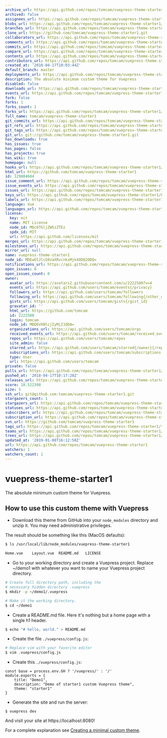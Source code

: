 ```yaml
---
archive_url: https://api.github.com/repos/tomcam/vuepress-theme-starter1/{archive_format}{/ref}
archived: false
assignees_url: https://api.github.com/repos/tomcam/vuepress-theme-starter1/assignees{/user}
blobs_url: https://api.github.com/repos/tomcam/vuepress-theme-starter1/git/blobs{/sha}
branches_url: https://api.github.com/repos/tomcam/vuepress-theme-starter1/branches{/branch}
clone_url: https://github.com/tomcam/vuepress-theme-starter1.git
collaborators_url: https://api.github.com/repos/tomcam/vuepress-theme-starter1/collaborators{/collaborator}
comments_url: https://api.github.com/repos/tomcam/vuepress-theme-starter1/comments{/number}
commits_url: https://api.github.com/repos/tomcam/vuepress-theme-starter1/commits{/sha}
compare_url: https://api.github.com/repos/tomcam/vuepress-theme-starter1/compare/{base}...{head}
contents_url: https://api.github.com/repos/tomcam/vuepress-theme-starter1/contents/{+path}
contributors_url: https://api.github.com/repos/tomcam/vuepress-theme-starter1/contributors
created_at: '2018-04-17T10:03:44Z'
default_branch: master
deployments_url: https://api.github.com/repos/tomcam/vuepress-theme-starter1/deployments
description: The absolute minimum custom theme for Vuepress
disabled: false
downloads_url: https://api.github.com/repos/tomcam/vuepress-theme-starter1/downloads
events_url: https://api.github.com/repos/tomcam/vuepress-theme-starter1/events
fork: false
forks: 1
forks_count: 1
forks_url: https://api.github.com/repos/tomcam/vuepress-theme-starter1/forks
full_name: tomcam/vuepress-theme-starter1
git_commits_url: https://api.github.com/repos/tomcam/vuepress-theme-starter1/git/commits{/sha}
git_refs_url: https://api.github.com/repos/tomcam/vuepress-theme-starter1/git/refs{/sha}
git_tags_url: https://api.github.com/repos/tomcam/vuepress-theme-starter1/git/tags{/sha}
git_url: git://github.com/tomcam/vuepress-theme-starter1.git
has_downloads: true
has_issues: true
has_pages: false
has_projects: true
has_wiki: true
homepage: null
hooks_url: https://api.github.com/repos/tomcam/vuepress-theme-starter1/hooks
html_url: https://github.com/tomcam/vuepress-theme-starter1
id: 129884684
issue_comment_url: https://api.github.com/repos/tomcam/vuepress-theme-starter1/issues/comments{/number}
issue_events_url: https://api.github.com/repos/tomcam/vuepress-theme-starter1/issues/events{/number}
issues_url: https://api.github.com/repos/tomcam/vuepress-theme-starter1/issues{/number}
keys_url: https://api.github.com/repos/tomcam/vuepress-theme-starter1/keys{/key_id}
labels_url: https://api.github.com/repos/tomcam/vuepress-theme-starter1/labels{/name}
language: Vue
languages_url: https://api.github.com/repos/tomcam/vuepress-theme-starter1/languages
license:
  key: mit
  name: MIT License
  node_id: MDc6TGljZW5zZTEz
  spdx_id: MIT
  url: https://api.github.com/licenses/mit
merges_url: https://api.github.com/repos/tomcam/vuepress-theme-starter1/merges
milestones_url: https://api.github.com/repos/tomcam/vuepress-theme-starter1/milestones{/number}
mirror_url: null
name: vuepress-theme-starter1
node_id: MDEwOlJlcG9zaXRvcnkxMjk4ODQ2ODQ=
notifications_url: https://api.github.com/repos/tomcam/vuepress-theme-starter1/notifications{?since,all,participating}
open_issues: 0
open_issues_count: 0
owner:
  avatar_url: https://avatars2.githubusercontent.com/u/2222580?v=4
  events_url: https://api.github.com/users/tomcam/events{/privacy}
  followers_url: https://api.github.com/users/tomcam/followers
  following_url: https://api.github.com/users/tomcam/following{/other_user}
  gists_url: https://api.github.com/users/tomcam/gists{/gist_id}
  gravatar_id: ''
  html_url: https://github.com/tomcam
  id: 2222580
  login: tomcam
  node_id: MDQ6VXNlcjIyMjI1ODA=
  organizations_url: https://api.github.com/users/tomcam/orgs
  received_events_url: https://api.github.com/users/tomcam/received_events
  repos_url: https://api.github.com/users/tomcam/repos
  site_admin: false
  starred_url: https://api.github.com/users/tomcam/starred{/owner}{/repo}
  subscriptions_url: https://api.github.com/users/tomcam/subscriptions
  type: User
  url: https://api.github.com/users/tomcam
private: false
pulls_url: https://api.github.com/repos/tomcam/vuepress-theme-starter1/pulls{/number}
pushed_at: '2018-04-17T10:17:28Z'
releases_url: https://api.github.com/repos/tomcam/vuepress-theme-starter1/releases{/id}
score: 18.522398
size: 5
ssh_url: git@github.com:tomcam/vuepress-theme-starter1.git
stargazers_count: 1
stargazers_url: https://api.github.com/repos/tomcam/vuepress-theme-starter1/stargazers
statuses_url: https://api.github.com/repos/tomcam/vuepress-theme-starter1/statuses/{sha}
subscribers_url: https://api.github.com/repos/tomcam/vuepress-theme-starter1/subscribers
subscription_url: https://api.github.com/repos/tomcam/vuepress-theme-starter1/subscription
svn_url: https://github.com/tomcam/vuepress-theme-starter1
tags_url: https://api.github.com/repos/tomcam/vuepress-theme-starter1/tags
teams_url: https://api.github.com/repos/tomcam/vuepress-theme-starter1/teams
trees_url: https://api.github.com/repos/tomcam/vuepress-theme-starter1/git/trees{/sha}
updated_at: '2019-01-08T16:12:58Z'
url: https://api.github.com/repos/tomcam/vuepress-theme-starter1
watchers: 1
watchers_count: 1
---
```

# vuepress-theme-starter1

The absolute minimum custom theme for Vuepress. 

## How to use this custom theme with Vuepress

* Download this theme from GitHub into your `node_modules` directory and unzip it. You may need administrative privileges.

The result should be something like this (MacOS defaults):

```bash
$ ls /usr/local/lib/node_modules/vuepress-theme-starter1

Home.vue	Layout.vue	README.md	LICENSE
```

* Go to your working directory and create a Vuepress project. Replace ~/demo1 with whatever
you want to name your Vuepress project directory.

```bash
# Create full directory path, including the
# necessary hidden directory .vuepress
$ mkdir -p ~/demo1/.vuepress

# Make it the working directory.
$ cd ~/demo1
```
* Create a README.md file. Here it's nothing but a home page with a single h1 header.

```bash
$ echo "# hello, world." > README.md
```

* Create the file `./vuepress/config.js`:

```bash
# Replace vim with your favorite editor 
$ vim .vuepress/config.js
```

* Create this `./vuepress/config.js`:

```
const base = process.env.GH ? '/vuepress/' : '/'
module.exports = {
    title: "Demo1",
    description: "Demo of starter1 custom Vuepress theme",
    theme: "starter1"
}
```

* Generate the site and run the server:

```
$ vuepress dev
```

And visit your site at https://localhost:8080!

For a complete explanation see [Creating a minimal custom theme](https://tomcam.github.io/vuepress.github.io/custom1.html).

